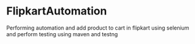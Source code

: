 # FlipkartAutomation
Performing automation and add product to cart in flipkart using selenium and perform testing using maven and testng
